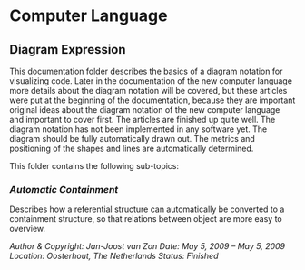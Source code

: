 ﻿Computer Language
=================

## **Diagram Expression**
This documentation folder describes the basics of a diagram notation for visualizing code. Later in the documentation of the new computer language more details about the diagram notation will be covered, but these articles were put at the beginning of the documentation, because they are important original ideas about the diagram notation of the new computer language and important to cover first. The articles are finished up quite well. The diagram notation has not been implemented in any software yet. The diagram should be fully automatically drawn out. The metrics and positioning of the shapes and lines are automatically determined.

This folder contains the following sub-topics:

### *Automatic Containment*

Describes how a referential structure can automatically be converted to a containment structure, so that relations between object are more easy to overview.


*Author & Copyright: Jan-Joost van Zon        Date: May 5, 2009 – May 5, 2009        Location: Oosterhout, The Netherlands        Status: Finished*

